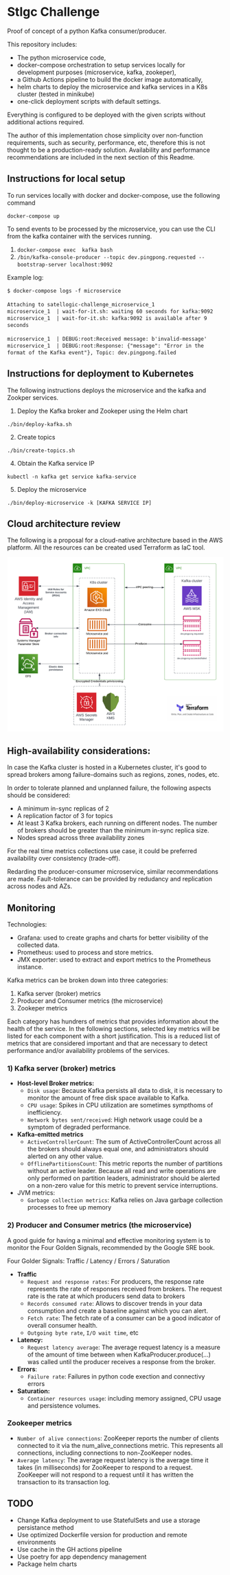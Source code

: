 # Stlgc Challenge

Proof of concept of a python Kafka consumer/producer.

This repository includes:
- The python microservice code,
- docker-compose orchestration to setup services locally for development purposes (microservice, kafka, zookeper),
- a Github Actions pipeline to build the docker image automatically,
- helm charts to deploy the microservice and kafka services in a K8s cluster (tested in minikube)
- one-click deployment scripts with default settings.

Everything is configured to be deployed with the given scripts without additional actions required.

The author of this implementation chose simplicity over non-function requirements, such as security, performance, etc, therefore this is not thought to be a production-ready solution. Availability and performance recommendations are included in the next section of this Readme.


## Instructions for local setup
To run services locally with docker and docker-compose, use the following command
```
docker-compose up
```
To send events to be processed by the microservice, you can use the CLI from the kafka container  with the services running.
1) `docker-compose exec  kafka bash`
2)  `/bin/kafka-console-producer --topic dev.pingpong.requested --bootstrap-server localhost:9092`

Example log:
```
$ docker-compose logs -f microservice

Attaching to satellogic-challenge_microservice_1
microservice_1  | wait-for-it.sh: waiting 60 seconds for kafka:9092
microservice_1  | wait-for-it.sh: kafka:9092 is available after 9 seconds

microservice_1  | DEBUG:root:Received message: b'invalid-message'
microservice_1  | DEBUG:root:Response: {"message": "Error in the format of the Kafka event"}, Topic: dev.pingpong.failed
```

## Instructions for deployment to Kubernetes

The following instructions deploys the microservice and the kafka and Zookper services.

1) Deploy the Kafka broker and Zookeper using the Helm chart

```
./bin/deploy-kafka.sh
```

2) Create topics
```
./bin/create-topics.sh
```
4) Obtain the Kafka service IP
```
kubectl -n kafka get service kafka-service
```

5) Deploy the microservice
```
./bin/deploy-microservice -k [KAFKA SERVICE IP]
```

## Cloud architecture review
The following is a proposal for a cloud-native architecture based in the AWS platform. All the resources can be created used Terraform as IaC tool.

![aws diagram](https://github.com/jzeni/stlgc-challenge/blob/master/doc/images/aws-diagram.png?raw=true)

## High-availability considerations:

In case the Kafka cluster is hosted in a Kubernetes cluster, it's good to spread brokers among failure-domains such as regions, zones, nodes, etc.

In order to tolerate planned and unplanned failure, the following aspects should be considered:
- A minimum in-sync replicas of 2
- A replication factor of 3 for topics
- At least 3 Kafka brokers, each running on different nodes. The number of brokers should be greater than the minimum in-sync replica size.
- Nodes spread across three availability zones

For the real time metrics collections use case, it could be preferred availability over consistency (trade-off).

Redarding the producer-consumer microservice, similar recommendations are made. Fault-tolerance can be provided by redudancy and replication across nodes and AZs.

## Monitoring

Technologies:
- Grafana: used to create graphs and charts for better visibility of the collected data.
- Prometheus: used to process and store metrics.
- JMX exporter: used to extract and export metrics to the Prometheus instance.

Kafka metrics can be broken down into three categories:

 1. Kafka server (broker) metrics
 2. Producer and Consumer metrics (the microservice)
 4. Zookeper metrics

Each category has hundrers of metrics that provides information about the health of the service.
In the following sections, selected key metrics will be listed for each component with a short justification. This is a reduced list of metrics that are considered important and that are necessary to detect performance and/or availability problems of the services.

### 1) Kafka server (broker) metrics

- **Host-level Broker metrics:**
	- `Disk usage`: Because Kafka persists all data to disk, it is necessary to monitor the amount of free disk space available to Kafka.
	- `CPU usage`: Spikes in CPU utilization are sometimes sympthoms of inefficiency.
	- `Network bytes sent/received`: High network usage could be a symptom of degraded performance.
- **Kafka-emitted metrics**
	- `ActiveControllerCount`: The sum of ActiveControllerCount across all the brokers should always equal one, and administrators should alerted on any other value.
	-  `OfflinePartitionsCount`: This metric reports the number of partitions without an active leader. Because all read and write operations are only performed on partition leaders, administrator should be alerted on a non-zero value for this metric to prevent service interruptions.
- JVM metrics:
	- `Garbage collection metrics`: Kafka relies on Java garbage collection processes to free up memory

### 2) Producer and Consumer metrics (the microservice)

A good guide for having a minimal and effective monitoring system is to monitor the Four Golden Signals, recommended by the Google SRE book.

Four Golder Signals: Traffic / Latency /  Errors / Saturation

- **Traffic**
	- `Request and response rates`: For producers, the response rate represents the rate of responses received from brokers. The request rate is the rate at which producers send data to brokers
	- `Records consumed rate`: Allows to discover trends in your data consumption and create a baseline against which you can alert.
	- `Fetch rate`: The fetch rate of a consumer can be a good indicator of overall consumer health.
	- `Outgoing byte rate`, `I/O wait time`, etc
- **Latency:**
	- `Request latency average`: The average request latency is a measure of the amount of time between when KafkaProducer.produce(...) was called until the producer receives a response from the broker.
- **Errors**:
	- `Failure rate`: Failures in python code exection and connectivy errors
- **Saturation:**
	- `Container resources usage`:  including memory assigned, CPU usage and persistence volumes.

### Zookeeper metrics
- `Number of alive connections`: ZooKeeper reports the number of clients connected to it via the num_alive_connections metric. This represents all connections, including connections to non-ZooKeeper nodes.
- `Average latency`: The average request latency is the average time it takes (in milliseconds) for ZooKeeper to respond to a request. ZooKeeper will not respond to a request until it has written the transaction to its transaction log.

## TODO
- Change Kafka deployment to use StatefulSets and use a storage persistance method
- Use optimized Dockerfile version for production and remote environments
- Use cache in the GH actions pipeline
- Use poetry for app dependency management
- Package helm charts
